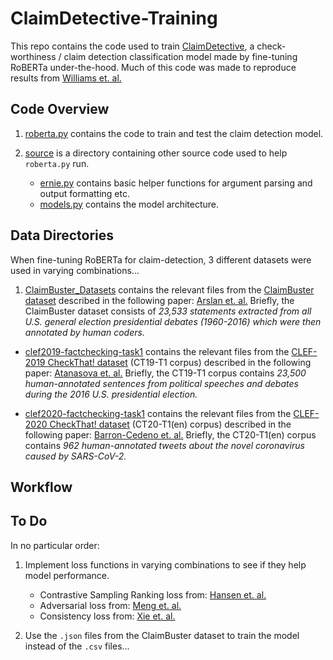 # ClaimDetective-Training

This repo contains the code used to train [ClaimDetective](https://github.com/lawrence-chillrud/ClaimDetective), a check-worthiness / claim detection classification model made by fine-tuning RoBERTa under-the-hood. Much of this code was made to reproduce results from [Williams et. al.](https://arxiv.org/abs/2009.02431)

## Code Overview

1. [roberta.py](roberta.py) contains the code to train and test the claim detection model. 

2. [source](source) is a directory containing other source code used to help `roberta.py` run. 

    * [ernie.py](source/ernie.py) contains basic helper functions for argument parsing and output formatting etc.
    * [models.py](source/models.py) contains the model architecture. 

## Data Directories

When fine-tuning RoBERTa for claim-detection, 3 different datasets were used in varying combinations...

1. [ClaimBuster\_Datasets](ClaimBuster_Datasets) contains the relevant files from the [ClaimBuster dataset](https://zenodo.org/record/3609356#.X8q9RxNKhnE) described in the following paper: [Arslan et. al.](https://arxiv.org/abs/2004.14425) Briefly, the ClaimBuster dataset consists of *23,533 statements extracted from all U.S. general election presidential debates (1960-2016) which were then annotated by human coders.*

* [clef2019-factchecking-task1](clef2019-factchecking-task1) contains the relevant files from the [CLEF-2019 CheckThat! dataset](https://github.com/apepa/clef2019-factchecking-task1#scorers) (CT19-T1 corpus) described in the following paper: [Atanasova et. al.](https://groups.csail.mit.edu/sls/publications/2019/Mohtarami-CLEF2019.pdf) Briefly, the CT19-T1 corpus contains *23,500 human-annotated sentences from political speeches and debates during the 2016 U.S. presidential election.*

* [clef2020-factchecking-task1](clef2020-factchecking-task1) contains the relevant files from the [CLEF-2020 CheckThat! dataset](https://github.com/sshaar/clef2020-factchecking-task1#clef2020-checkthat-task-1) (CT20-T1(en) corpus) described in the following paper: [Barron-Cedeno et. al.](https://arxiv.org/abs/2007.07997) Briefly, the CT20-T1(en) corpus contains *962 human-annotated tweets about the novel coronavirus caused by SARS-CoV-2.*

## Workflow

## To Do

In no particular order:

1. Implement loss functions in varying combinations to see if they help model performance.
    * Contrastive Sampling Ranking loss from: [Hansen et. al.](http://ceur-ws.org/Vol-2380/paper_56.pdf)
    * Adversarial loss from: [Meng et. al.](https://arxiv.org/abs/2002.07725)
    * Consistency loss from: [Xie et. al.](https://arxiv.org/abs/1904.12848)

2. Use the `.json` files from the ClaimBuster dataset to train the model instead of the `.csv` files...  

